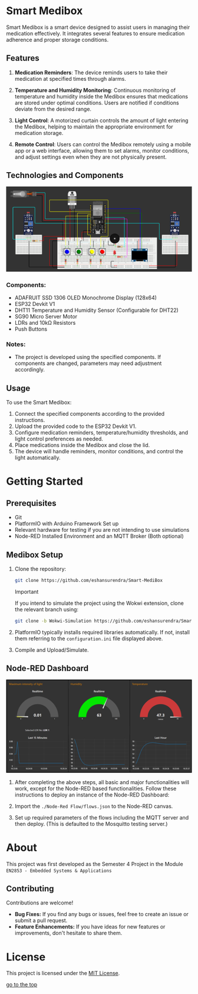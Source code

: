# Smart Medibox

Smart Medibox is a smart device designed to assist users in managing their medication effectively. It integrates several features to ensure medication adherence and proper storage conditions.

## Features

1. **Medication Reminders**: The device reminds users to take their medication at specified times through alarms.

2. **Temperature and Humidity Monitoring**: Continuous monitoring of temperature and humidity inside the Medibox ensures that medications are stored under optimal conditions. Users are notified if conditions deviate from the desired range.

3. **Light Control**: A motorized curtain controls the amount of light entering the Medibox, helping to maintain the appropriate environment for medication storage.

4. **Remote Control**: Users can control the Medibox remotely using a mobile app or a web interface, allowing them to set alarms, monitor conditions, and adjust settings even when they are not physically present.


## Technologies and Components
![Technologies and Components](docs/assets/diagram.png)
### Components:
- ADAFRUIT SSD 1306 OLED Monochrome Display (128x64)
- ESP32 Devkit V1
- DHT11 Temperature and Humidity Sensor (Configurable for DHT22)
- SG90 Micro Server Motor
- LDRs and 10kΩ Resistors
- Push Buttons

### Notes:
- The project is developed using the specified components. If components are changed, parameters may need adjustment accordingly.

## Usage

To use the Smart Medibox:

1. Connect the specified components according to the provided instructions.
2. Upload the provided code to the ESP32 Devkit V1.
3. Configure medication reminders, temperature/humidity thresholds, and light control preferences as needed.
4. Place medications inside the Medibox and close the lid.
5. The device will handle reminders, monitor conditions, and control the light automatically.

# Getting Started

## Prerequisites
- Git
- PlatformIO with Arduino Framework Set up
- Relevant hardware for testing if you are not intending to use simulations
- Node-RED Installed Environment and an MQTT Broker (Both optional)

## Medibox Setup

1. Clone the repository:
    ```bash 
    git clone https://github.com/eshansurendra/Smart-MediBox    
    ```

    > [!IMPORTANT]
    > If you intend to simulate the project using the Wokwi extension, clone the relevant branch using:
    > ```bash 
    > git clone -b Wokwi-Simulation https://github.com/eshansurendra/Smart-MediBox    
    > ```

2. PlatformIO typically installs required libraries automatically. If not, install them referring to the `configuration.ini` file displayed above.

3. Compile and Upload/Simulate.

## Node-RED Dashboard

![Node-RED Dashboard](docs/assets/dashboard_node_red.png)

1. After completing the above steps, all basic and major functionalities will work, except for the Node-RED based functionalities. Follow these instructions to deploy an instance of the Node-RED Dashboard:

2. Import the `./Node-Red Flow/flows.json` to the Node-RED canvas.

3. Set up required parameters of the flows including the MQTT server and then deploy. (This is defaulted to the Mosquitto testing server.)


# About

This project was first developed as the Semester 4 Project in the Module `EN2853 - Embedded Systems & Applications`

## Contributing

Contributions are welcome! 

- **Bug Fixes:** If you find any bugs or issues, feel free to create an issue or submit a pull request.
- **Feature Enhancements:** If you have ideas for new features or improvements, don't hesitate to share them.

# License

This project is licensed under the [MIT License](LICENSE).

[go to the top](#Smart-Medibox)
